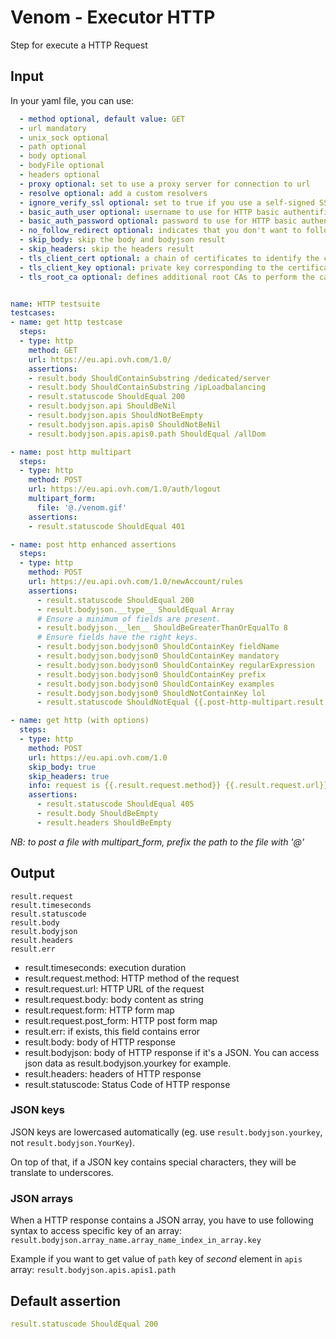 # Venom - Executor HTTP

Step for execute a HTTP Request

## Input
In your yaml file, you can use:

```yaml
  - method optional, default value: GET
  - url mandatory
  - unix_sock optional
  - path optional
  - body optional
  - bodyFile optional
  - headers optional
  - proxy optional: set to use a proxy server for connection to url
  - resolve optional: add a custom resolvers
  - ignore_verify_ssl optional: set to true if you use a self-signed SSL on remote for example
  - basic_auth_user optional: username to use for HTTP basic authentification
  - basic_auth_password optional: password to use for HTTP basic authentification
  - no_follow_redirect optional: indicates that you don't want to follow Location if server returns a Redirect (301/302/...)
  - skip_body: skip the body and bodyjson result
  - skip_headers: skip the headers result
  - tls_client_cert optional: a chain of certificates to identify the caller, first certificate in the chain is considered as the leaf, followed by intermediates. Setting it enable mutual TLS authentication
  - tls_client_key optional: private key corresponding to the certificate.
  - tls_root_ca optional: defines additional root CAs to perform the call. can contains multiple CAs concatenated together

```

```yaml

name: HTTP testsuite
testcases:
- name: get http testcase
  steps:
  - type: http
    method: GET
    url: https://eu.api.ovh.com/1.0/
    assertions:
    - result.body ShouldContainSubstring /dedicated/server
    - result.body ShouldContainSubstring /ipLoadbalancing
    - result.statuscode ShouldEqual 200
    - result.bodyjson.api ShouldBeNil
    - result.bodyjson.apis ShouldNotBeEmpty
    - result.bodyjson.apis.apis0 ShouldNotBeNil
    - result.bodyjson.apis.apis0.path ShouldEqual /allDom

- name: post http multipart
  steps:
  - type: http
    method: POST
    url: https://eu.api.ovh.com/1.0/auth/logout
    multipart_form:
      file: '@./venom.gif'
    assertions:
    - result.statuscode ShouldEqual 401

- name: post http enhanced assertions
  steps:
  - type: http
    method: POST
    url: https://eu.api.ovh.com/1.0/newAccount/rules
    assertions:
      - result.statuscode ShouldEqual 200
      - result.bodyjson.__type__ ShouldEqual Array
      # Ensure a minimum of fields are present.
      - result.bodyjson.__len__ ShouldBeGreaterThanOrEqualTo 8
      # Ensure fields have the right keys.
      - result.bodyjson.bodyjson0 ShouldContainKey fieldName
      - result.bodyjson.bodyjson0 ShouldContainKey mandatory
      - result.bodyjson.bodyjson0 ShouldContainKey regularExpression
      - result.bodyjson.bodyjson0 ShouldContainKey prefix
      - result.bodyjson.bodyjson0 ShouldContainKey examples
      - result.bodyjson.bodyjson0 ShouldNotContainKey lol
      - result.statuscode ShouldNotEqual {{.post-http-multipart.result.statuscode}}

- name: get http (with options)
  steps:
  - type: http
    method: POST
    url: https://eu.api.ovh.com/1.0
    skip_body: true
    skip_headers: true
    info: request is {{.result.request.method}} {{.result.request.url}} {{.result.request.body}}
    assertions:
      - result.statuscode ShouldEqual 405
      - result.body ShouldBeEmpty
      - result.headers ShouldBeEmpty


```
*NB: to post a file with multipart_form, prefix the path to the file with '@'*

## Output

```
result.request
result.timeseconds
result.statuscode
result.body
result.bodyjson
result.headers
result.err
```
- result.timeseconds: execution duration
- result.request.method: HTTP method of the request
- result.request.url: HTTP URL of the request
- result.request.body: body content as string
- result.request.form: HTTP form map
- result.request.post_form: HTTP post form map
- result.err: if exists, this field contains error
- result.body: body of HTTP response
- result.bodyjson: body of HTTP response if it's a JSON. You can access json data as result.bodyjson.yourkey for example.
- result.headers: headers of HTTP response
- result.statuscode: Status Code of HTTP response

### JSON keys

JSON keys are lowercased automatically (eg. use `result.bodyjson.yourkey`, not
`result.bodyjson.YourKey`).

On top of that, if a JSON key contains special characters, they will be translate to underscores.

### JSON arrays

When a HTTP response contains a JSON array, you have to use following syntax
to access specific key of an array: `result.bodyjson.array_name.array_name_index_in_array.key`

Example if you want to get value of `path` key of *second* element in `apis` array: `result.bodyjson.apis.apis1.path`


## Default assertion

```yaml
result.statuscode ShouldEqual 200
```
